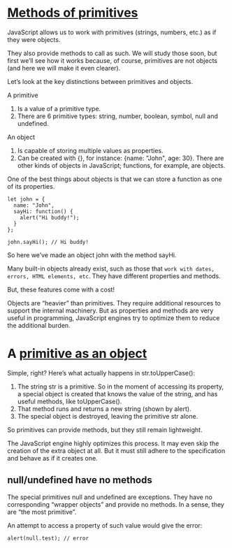 # [Methods of primitives](https://javascript.info/primitives-methods)

JavaScript allows us to work with primitives (strings, numbers, etc.) as if they were objects.

They also provide methods to call as such. We will study those soon, but first we’ll see how it works because, of course, primitives are not objects (and here we will make it even clearer).

Let’s look at the key distinctions between primitives and objects.

A primitive

1. Is a value of a primitive type.
2. There are 6 primitive types: string, number, boolean, symbol, null and undefined.

An object

1. Is capable of storing multiple values as properties.
2. Can be created with {}, for instance: {name: "John", age: 30}. There are other kinds of objects in JavaScript; functions, for example, are objects.

One of the best things about objects is that we can store a function as one of its properties.

	let john = {
	  name: "John",
	  sayHi: function() {
	    alert("Hi buddy!");
	  }
	};

	john.sayHi(); // Hi buddy!

So here we’ve made an object john with the method sayHi.

Many built-in objects already exist, such as those that `work with dates, errors, HTML elements, etc`. They have different properties and methods.

But, these features come with a cost!

Objects are “heavier” than primitives. They require additional resources to support the internal machinery. But as properties and methods are very useful in programming, JavaScript engines try to optimize them to reduce the additional burden.

# A [primitive as an object](https://javascript.info/primitives-methods#a-primitive-as-an-object)

Simple, right? Here’s what actually happens in str.toUpperCase():

1. The string str is a primitive. So in the moment of accessing its property, a special object is created that knows the value of the string, and has useful methods, like toUpperCase().
2. That method runs and returns a new string (shown by alert).
3. The special object is destroyed, leaving the primitive str alone.

So primitives can provide methods, but they still remain lightweight.

The JavaScript engine highly optimizes this process. It may even skip the creation of the extra object at all. But it must still adhere to the specification and behave as if it creates one.

## null/undefined have no methods

The special primitives null and undefined are exceptions. They have no corresponding “wrapper objects” and provide no methods. In a sense, they are “the most primitive”.

An attempt to access a property of such value would give the error:

	alert(null.test); // error

